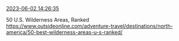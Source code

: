[2023-06-02 14:26:35](https://mstdn.social/@hill_wanderer/110475083473521035)

50 U.S. Wilderness Areas, Ranked <a href="https://www.outsideonline.com/adventure-travel/destinations/north-america/50-best-wilderness-areas-u-s-ranked/" target="_blank" rel="nofollow noopener noreferrer" translate="no">https://www.outsideonline.com/adventure-travel/destinations/north-america/50-best-wilderness-areas-u-s-ranked/</a>